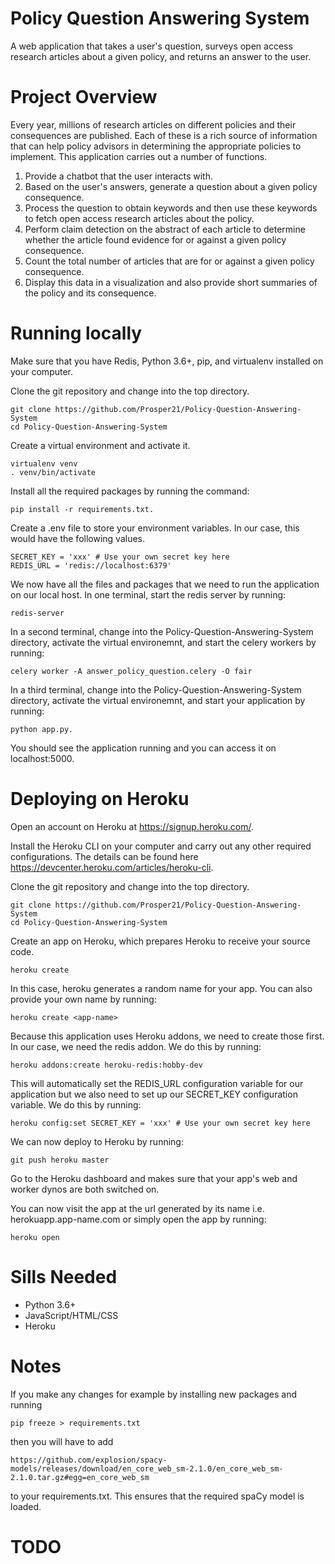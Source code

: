 # Policy Question Answering System

A web application that takes a user's question, surveys open access research articles about a given policy, and returns an answer to the user.

# Project Overview

Every year, millions of research articles on different policies and their consequences are published. Each of these is a rich source of information that can help policy advisors in determining the appropriate policies to implement. This application carries out a number of functions.

1. Provide a chatbot that the user interacts with.
2. Based on the user's answers, generate a question about a given policy consequence.
3. Process the question to obtain keywords and then use these keywords to fetch open access research articles about the policy.
4. Perform claim detection on the abstract of each article to determine whether the article found evidence for or against a given policy consequence.
5. Count the total number of articles that are for or against a given policy consequence.
6. Display this data in a visualization and also provide short summaries of the policy and its consequence.

# Running locally

Make sure that you have Redis, Python 3.6+, pip, and virtualenv installed on your computer.

Clone the git repository and change into the top directory.

```
git clone https://github.com/Prosper21/Policy-Question-Answering-System
cd Policy-Question-Answering-System
```

Create a virtual environment and activate it.

```
virtualenv venv
. venv/bin/activate
```

Install all the required packages by running the command:

```
pip install -r requirements.txt.
```

Create a .env file to store your environment variables. In our case, this would have the following values.

```
SECRET_KEY = 'xxx' # Use your own secret key here
REDIS_URL = 'redis://localhost:6379'
```

We now have all the files and packages that we need to run the application on our local host.
In one terminal, start the redis server by running:

```
redis-server
```

In a second terminal, change into the Policy-Question-Answering-System directory, activate the virtual environemnt, and start the celery workers by running:

```
celery worker -A answer_policy_question.celery -O fair
```

In a third terminal, change into the Policy-Question-Answering-System directory, activate the virtual environemnt, and start your application by running:

```
python app.py.
```

You should see the application running and you can access it on localhost:5000.

# Deploying on Heroku

Open an account on Heroku at <https://signup.heroku.com/>.

Install the Heroku CLI on your computer and carry out any other required configurations. The details can be found here <https://devcenter.heroku.com/articles/heroku-cli>.

Clone the git repository and change into the top directory.

```
git clone https://github.com/Prosper21/Policy-Question-Answering-System
cd Policy-Question-Answering-System
```

Create an app on Heroku, which prepares Heroku to receive your source code.

```
heroku create
```

In this case, heroku generates a random name for your app. You can also provide your own name by running:

```
heroku create <app-name>
```

Because this application uses Heroku addons, we need to create those first. In our case, we need the redis addon. We do this by running:

```
heroku addons:create heroku-redis:hobby-dev
```
This will automatically set the REDIS_URL configuration variable for our application but we also need to set up our SECRET_KEY configuration variable. We do this by running:

```
heroku config:set SECRET_KEY = 'xxx' # Use your own secret key here
```

We can now deploy to Heroku by running:

```
git push heroku master
```
Go to the Heroku dashboard and makes sure that your app's web and worker dynos are both switched on.

You can now visit the app at the url generated by its name i.e. herokuapp.app-name.com or simply open the app by running:
  
```
heroku open
```
  
# Sills Needed

* Python 3.6+
* JavaScript/HTML/CSS
* Heroku

# Notes

If you make any changes for example by installing new packages and running 
```
pip freeze > requirements.txt
```
then you will have to add 
```
https://github.com/explosion/spacy-models/releases/download/en_core_web_sm-2.1.0/en_core_web_sm- 2.1.0.tar.gz#egg=en_core_web_sm
```
to your requirements.txt. This ensures that the required spaCy model is loaded.

# TODO
